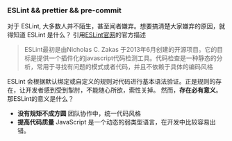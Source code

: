 ### ESLint && prettier && pre-commit

对于 ESLint, 大多数人并不陌生，甚至闻者嫌弃。想要搞清楚大家嫌弃的原因，就得知道 ESLint 是什么？ 引用[ESLint官网](https://cn.eslint.org/)的官方描述

> ESLint最初是由Nicholas C. Zakas 于2013年6月创建的开源项目。它的目标是提供一个插件化的javascript代码检测工具。代码检查是一种静态的分析，常用于寻找有问题的模式或者代码，并且不依赖于具体的编码风格

ESLint 会根据默认绑定或自定义的规则对代码进行基本语法验证。正是规则的存在，让开发者感到受到掣肘，不能随心所欲，索性关掉。 然而，**存在必有意义**。那ESLint的意义是什么？
- **没有规矩不成方圆**  团队协作中，统一代码风格
- **提高代码质量** JavaScript 是一个动态的弱类型语言，在开发中比较容易出错。




